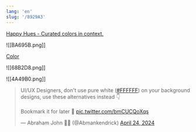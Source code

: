 ```yaml
---
lang: 'en'
slug: '/8929A3'
---
```


[Happy Hues - Curated colors in context.](https://www.happyhues.co/)

![[BA695B.png]]

[Color](https://m2.material.io/inline-tools/color/)

![[68B2D8.png]]

![[4A49B0.png]]

<blockquote class="twitter-tweet">

<p lang="en" dir="ltr">

UI/UX Designers, don&#39;t use pure white (<a href="https://twitter.com/hashtag/FFFFFF?src=hash&amp;ref_src=twsrc%5Etfw">#FFFFFF</a>) on your background designs, use these alternatives instead 👇<br/><br/>Bookmark it for later 💜 <a href="https://t.co/bmCUCQoXqs">pic.twitter.com/bmCUCQoXqs</a>

</p>

&mdash; Abraham John 🦄🦓 (@Abmankendrick) <a href="https://twitter.com/Abmankendrick/status/1783148511447355606?ref_src=twsrc%5Etfw">April 24, 2024</a></blockquote>
